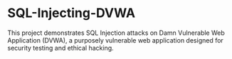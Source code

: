 # SQL-Injecting-DVWA
This project demonstrates SQL Injection attacks on Damn Vulnerable Web Application (DVWA), a purposely vulnerable web application designed for security testing and ethical hacking.